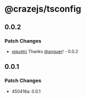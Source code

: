 # @crazejs/tsconfig

## 0.0.2

### Patch Changes

- [`eb6a991`](https://github.com/crazejs/crazejs/commit/eb6a991ff16be207ad43e1f7d7b1f9a7d227d170) Thanks [@anguer](https://github.com/anguer)! - 0.0.2

## 0.0.1

### Patch Changes

- 450416a: 0.0.1
